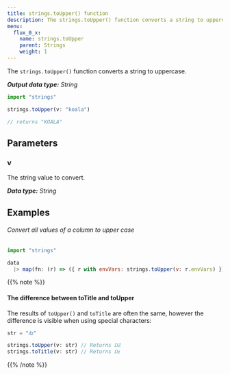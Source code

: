 ```yaml
---
title: strings.toUpper() function
description: The strings.toUpper() function converts a string to uppercase.
menu:
  flux_0_x:
    name: strings.toUpper
    parent: Strings
    weight: 1
---
```


The `strings.toUpper()` function converts a string to uppercase.

_**Output data type:** String_

```js
import "strings"

strings.toUpper(v: "koala")

// returns "KOALA"
```

## Parameters

### v
The string value to convert.

_**Data type:** String_

## Examples

###### Convert all values of a column to upper case
```js
import "strings"

data
  |> map(fn: (r) => ({ r with envVars: strings.toUpper(v: r.envVars) }))
```

{{% note %}}
#### The difference between toTitle and toUpper
The results of `toUpper()` and `toTitle` are often the same, however the difference
is visible when using special characters:

```js
str = "ǳ"

strings.toUpper(v: str) // Returns Ǳ
strings.toTitle(v: str) // Returns ǲ
```
{{% /note %}}
